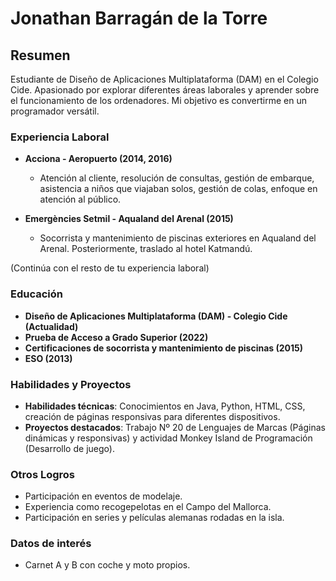 # Jonathan Barragán de la Torre

## Resumen
Estudiante de Diseño de Aplicaciones Multiplataforma (DAM) en el Colegio Cide. Apasionado por explorar diferentes áreas laborales y aprender sobre el funcionamiento de los ordenadores. Mi objetivo es convertirme en un programador versátil.

### Experiencia Laboral
- **Acciona - Aeropuerto (2014, 2016)**
  - Atención al cliente, resolución de consultas, gestión de embarque, asistencia a niños que viajaban solos, gestión de colas, enfoque en atención al público.
  
- **Emergències Setmil - Aqualand del Arenal (2015)**
  - Socorrista y mantenimiento de piscinas exteriores en Aqualand del Arenal. Posteriormente, traslado al hotel Katmandú.
  
(Continúa con el resto de tu experiencia laboral)

### Educación
- **Diseño de Aplicaciones Multiplataforma (DAM) - Colegio Cide (Actualidad)**
- **Prueba de Acceso a Grado Superior (2022)**
- **Certificaciones de socorrista y mantenimiento de piscinas (2015)**
- **ESO (2013)**

### Habilidades y Proyectos
- **Habilidades técnicas**: Conocimientos en Java, Python, HTML, CSS, creación de páginas responsivas para diferentes dispositivos.
- **Proyectos destacados**: Trabajo Nº 20 de Lenguajes de Marcas (Páginas dinámicas y responsivas) y actividad Monkey Island de Programación (Desarrollo de juego).

### Otros Logros
- Participación en eventos de modelaje.
- Experiencia como recogepelotas en el Campo del Mallorca.
- Participación en series y películas alemanas rodadas en la isla.


### Datos de interés
- Carnet A y B con coche y moto propios.
